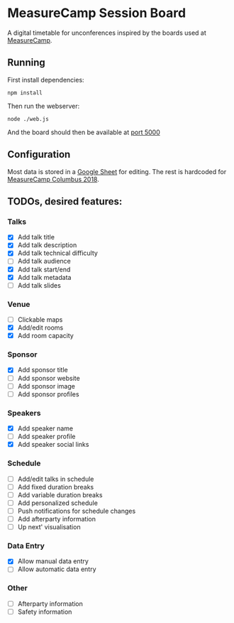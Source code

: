 # MeasureCamp Session Board
A digital timetable for unconferences inspired by the boards used at [MeasureCamp](http://measurecamp.org/).

## Running
First install dependencies:

`npm install`

Then run the webserver:

`node ./web.js`

And the board should then be available at [port 5000](http://localhost:5000/)

## Configuration
Most data is stored in a [Google Sheet](https://docs.google.com/spreadsheets/d/19NhwtckaO9KfabuFPX9vlcNEnjOUXVy1OAq9kJgA5Rk/preview) for editing.
The rest is hardcoded for [MeasureCamp Columbus 2018](http://columbus.measurecamp.org/).

## TODOs, desired features:
### Talks
- [x] Add talk title
- [x] Add talk description
- [x] Add talk technical difficulty
- [ ] Add talk audience
- [x] Add talk start/end
- [x] Add talk metadata
- [ ] Add talk slides
### Venue
- [ ] Clickable maps
- [x] Add/edit rooms
- [x] Add room capacity
### Sponsor
- [x] Add sponsor title
- [ ] Add sponsor website
- [ ] Add sponsor image
- [ ] Add sponsor profiles
### Speakers
- [x] Add speaker name
- [ ] Add speaker profile
- [x] Add speaker social links
### Schedule
- [ ] Add/edit talks in schedule
- [ ] Add fixed duration breaks
- [ ] Add variable duration breaks
- [ ] Add personalized schedule
- [ ] Push notifications for schedule changes
- [ ] Add afterparty information
- [ ] Up next' visualisation
### Data Entry
- [x] Allow manual data entry
- [ ] Allow automatic data entry
### Other
- [ ] Afterparty information
- [ ] Safety information
